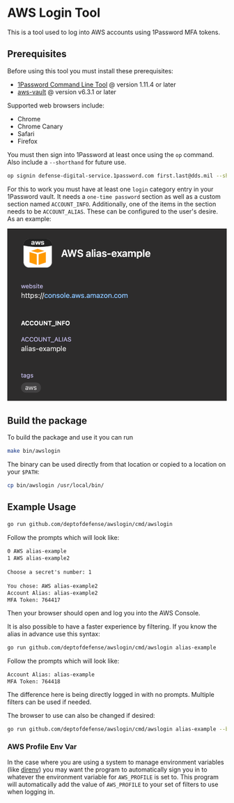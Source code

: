 # AWS Login Tool

This is a tool used to log into AWS accounts using 1Password MFA tokens.

## Prerequisites

Before using this tool you must install these prerequisites:

* [1Password Command Line Tool](https://support.1password.com/command-line-getting-started/) @ version 1.11.4 or later
* [aws-vault](https://github.com/99designs/aws-vault) @ version v6.3.1 or later

Supported web browsers include:

* Chrome
* Chrome Canary
* Safari
* Firefox

You must then sign into 1Password at least once using the `op` command. Also include a `--shorthand` for future use.

```sh
op signin defense-digital-service.1password.com first.last@dds.mil --shorthand dds
```

For this to work you must have at least one `login` category entry in your 1Password vault. It needs a `one-time password` section as well
as a custom section named `ACCOUNT_INFO`. Additionally, one of the items in the section needs to be `ACCOUNT_ALIAS`. These can be configured
to the user's desire. As an example:

![1Password Login Example](./images/1password_login.png)

## Build the package

To build the package and use it you can run

```sh
make bin/awslogin
```

The binary can be used directly from that location or copied to a location on your `$PATH`:

```sh
cp bin/awslogin /usr/local/bin/
```

## Example Usage

```sh
go run github.com/deptofdefense/awslogin/cmd/awslogin
```

Follow the prompts which will look like:

```text
0 AWS alias-example
1 AWS alias-example2

Choose a secret's number: 1

You chose: AWS alias-example2
Account Alias: alias-example2
MFA Token: 764417
```

Then your browser should open and log you into the AWS Console.

It is also possible to have a faster experience by filtering. If you know the alias in advance use this syntax:

```sh
go run github.com/deptofdefense/awslogin/cmd/awslogin alias-example
```

Follow the prompts which will look like:

```text
Account Alias: alias-example
MFA Token: 764418
```

The difference here is being directly logged in with no prompts. Multiple filters can be used if needed.

The browser to use can also be changed if desired:

```sh
go run github.com/deptofdefense/awslogin/cmd/awslogin alias-example --browser firefox
```

### AWS Profile Env Var

In the case where you are using a system to manage environment variables (like [direnv](https://direnv.net)) you may
want the program to automatically sign you in to whatever the environment variable for `AWS_PROFILE` is set to. This
program will automatically add the value of `AWS_PROFILE` to your set of filters to use when logging in.
